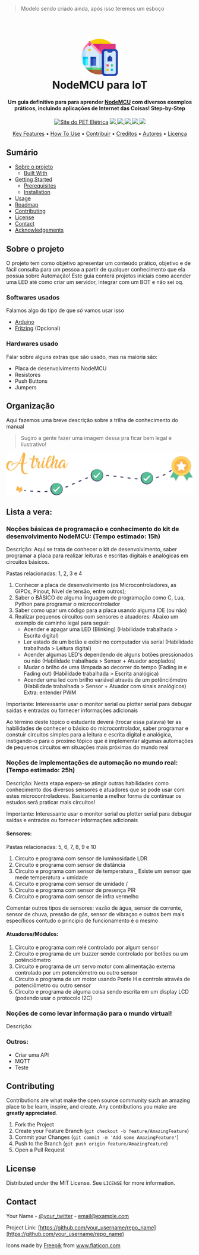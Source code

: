 > Modelo sendo criado ainda, após isso teremos um esboço

<!-- LOGO -->
<h1 align="center">
  <br>
  <a href="#"><img src="assets/automation.png" alt="A smart house logo" width="100"></a>
  <br>
  NodeMCU para IoT
  <br>
</h1>


<h4 align="center">Um guia definitivo para para aprender <a href="https://www.nodemcu.com/index_en.html" target="_blank">NodeMCU</a> com diversos exemplos práticos, incluindo aplicações de Internet das Coisas! Step-by-Step</h4>

<p align="center">
  <a href="http://www.peteletrica.eng.ufba.br/2017/" target="_blank"><img src="https://badgen.net/badge/icon/PET Elétrica/blue?icon=bitcoin-lightning&label" alt="Site do PET Elétrica"></a>
  <a href="https://app.codacy.com/gh/PETEletricaUFBA/IoT?utm_source=github.com&utm_medium=referral&utm_content=PETEletricaUFBA/IoT&utm_campaign=Badge_Grade_Dashboard" target="_blank">
    <img src="https://badgen.net/codacy/grade/a1b5adec51bb42ef90d079504bba374d">
  </a>
  <a href="https://github.com/PETEletricaUFBA/IoT/commits/" target="_blank">
    <img src="https://badgen.net/github/commits/PETEletricaUFBA/IoT">
  </a>
  <a href="https://github.com/PETEletricaUFBA/IoT/graphs/contributors" target="_blank">
    <img src="https://badgen.net/github/contributors/PETEletricaUFBA/IoT">
  </a>
  <a href="#">
    <img src="https://badgen.net/github/license/PETEletricaUFBA/IoT">
  </a>
  <img src="https://badgen.net/github/last-commit/PETEletricaUFBA/IoT">
</p> 

<!-- Menu Principal -->
<!-- Aqui colocamos páginas principais como creditos, licença, como contribuir, coisas assim..-->
<p align="center">
  <a href="#key-features">Key Features</a> •
  <a href="#how-to-use">How To Use</a> •
  <a href="#contributing">Contribuir</a> •
  <a href="#credits">Creditos</a> •
  <a href="#authors">Autores</a> •
  <a href="#license">Licença</a>
</p>

<!-- Sumário -->
<!-- Tem um nome melhor pra isso? -->
<!-- Deixar por ultimo -->

## Sumário 

* [Sobre o projeto](#sobre-o-projeto)
  * [Built With](#built-with)
* [Getting Started](#getting-started)
  * [Prerequisites](#prerequisites)
  * [Installation](#installation)
* [Usage](#usage)
* [Roadmap](#roadmap)
* [Contributing](#contributing)
* [License](#license)
* [Contact](#contact)
* [Acknowledgements](#acknowledgements)


<!-- SOBRE O PROJETO -->
## Sobre o projeto
O projeto tem como objetivo apresentar um conteúdo prático, objetivo e de fácil consulta para um pessoa a partir de qualquer conhecimento que ela possua sobre Automação! Este guia conterá projetos iniciais como acender uma LED até como criar um servidor, integrar com um BOT e não sei oq.

### Softwares usados
Falamos algo do tipo de que *só* vamos usar isso
* [Arduino](https://www.arduino.cc/en/Main/Software)
* [Fritzing](https://fritzing.org/download/) (Opcional)

### Hardwares usado
Falar sobre alguns extras que são usado, mas na maioria são:
* Placa de desenvolvimento NodeMCU
* Resistores
* Push Buttons
* Jumpers

<!-- Organização -->
## Organização
Aqui fazemos uma breve descrição sobre a trilha de conhecimento do manual

> Sugiro a gente fazer uma imagem dessa pra ficar bem legal e ilustrativo!

![asd](assets/trilha.svg)

<!-- ESBOÇO -->
## Lista a vera:

<!--FAZER LINKS EM TODOS OS ITENS-->

### Noções básicas de programação e conhecimento do kit de desenvolvimento NodeMCU: (Tempo estimado: 15h)
	
Descrição: Aqui se trata de conhecer o kit de desenvolvimento, saber programar a placa para realizar leituras e escritas digitais e analógicas em circuitos básicos.

Pastas relacionadas: 1, 2, 3 e 4

1. Conhecer a placa de desenvolvimento (os Microcontroladores, as GIPOs, Pinout, Nível de tensão, entre outros);
2. Saber o BÁSICO de alguma linguagem de programação como C, Lua, Python para programar o microcontrolador
3. Saber como upar um código para a placa usando alguma IDE (ou não)
4. Realizar pequenos circuitos com sensores e atuadores:
	Abaixo um exemplo de caminho legal para seguir:
	- Acender e apagar uma LED (Blinking) (Habilidade trabalhada > Escrita digital)
	- Ler estado de um botão e exibir no computador via serial (Habilidade trabalhada > Leitura digital)
	- Acender algumas LED's dependendo de alguns botões pressionados ou não (Habilidade trabalhada > Sensor + Atuador acoplados)
	- Mudar o brilho de uma lâmpada ao decorrer do tempo (Fading in e Fading out) (Habilidade trabalhada > Escrita analógica)
	- Acender uma led com brilho variável através de um potênciômetro (Habilidade trabalhada > Sensor + Atuador com sinais analógicos) Extra: entender PWM

Importante: Interessante usar o monitor serial ou plotter serial para debugar saídas e entradas ou fornecer informações adicionais

Ao término deste tópico o estudante deverá (trocar essa palavra) ter as habilidades de conhecer o básico do microcontrolador, saber programar e constuir circuitos simples para a leitura e escrita digital e analógica, instigando-o para o proximo tópico que é implementar algumas automações de pequenos circuitos em situações mais próximas do mundo real

### Noções de implementações de automação no mundo real: (Tempo estimado: 25h)
Descrição: Nesta etapa espera-se atingir outras habilidades como conhecimento dos diversos sensores e atuadores que se pode usar com estes microcontroladores. Basicamente a melhor forma de continuar os estudos será praticar mais circuitos!

Importante: Interessante usar o monitor serial ou plotter serial para debugar saídas e entradas ou fornecer informações adicionais

#### Sensores:

Pastas relacionadas: 5, 6, 7, 8, 9 e 10

1. Circuito e programa com sensor de luminosidade LDR
2. Circuito e programa com sensor de distância
3. Circuito e programa com sensor de temperatura   \_ Existe um sensor que mede temperatura + umidade
4. Circuito e programa com sensor de umidade       /
5. Circuito e programa com sensor de presença PIR
6. Circuito e programa com sensor de infra vermelho

Comentar outros tipos de sensores: vazão de água, sensor de corrente, sensor de chuva, pressão de gás, sensor de vibraçao e outros bem mais específicos contudo o principio de funcionamento é o mesmo

#### Atuadores/Módulos:
1. Circuito e programa com relé controlado por algum sensor
2. Circuito e programa de um buzzer sendo controlado por botões ou um potênciômetro
3. Circuito e programa de um servo motor com alimentação externa controlado por um potenciômetro ou outro sensor
4. Circuito e programa de um motor usando Ponte H e controle através de potenciômetro ou outro sensor
5. Circuito e programa de alguma coisa sendo escrita em um display LCD (podendo usar o protocolo I2C)

### Noções de como levar informação para o mundo virtual!
Descrição: 


### Outros:
- Criar uma API
- MQTT
- Teste

<!-- FIM ESBOÇO-->

<!-- CONTRIBUTING -->
## Contributing

Contributions are what make the open source community such an amazing place to be learn, inspire, and create. Any contributions you make are **greatly appreciated**.

1. Fork the Project
2. Create your Feature Branch (`git checkout -b feature/AmazingFeature`)
3. Commit your Changes (`git commit -m 'Add some AmazingFeature'`)
4. Push to the Branch (`git push origin feature/AmazingFeature`)
5. Open a Pull Request

<!-- LICENSE -->
## License

Distributed under the MIT License. See `LICENSE` for more information.

<!-- CONTACT -->
## Contact

Your Name - [@your_twitter](https://twitter.com/your_username) - email@example.com

Project Link: [https://github.com/your_username/repo_name](https://github.com/your_username/repo_name)



<!-- Pra usar a logo, devemos informar o autor -->
<div>Icons made by <a href="https://www.flaticon.com/authors/freepik" title="Freepik">Freepik</a> from <a href="https://www.flaticon.com/" title="Flaticon">www.flaticon.com</a></div>

